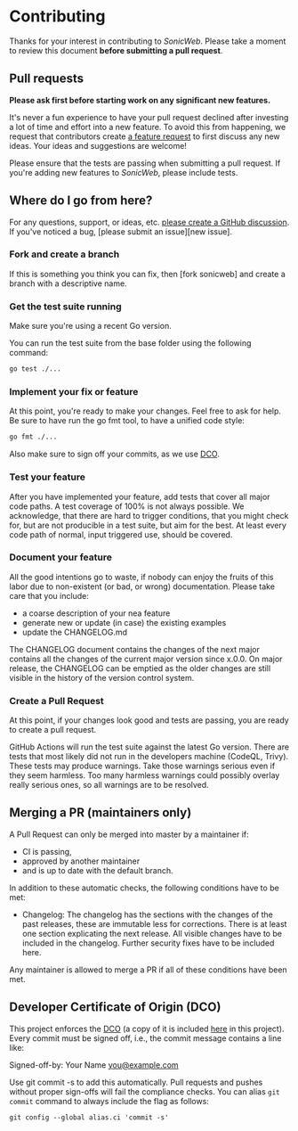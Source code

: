 <!-- SPDX-FileCopyrightText: 2025 The SonicWeb contributors.
     SPDX-License-Identifier: MPL-2.0
-->

Contributing
============

Thanks for your interest in contributing to *SonicWeb*. Please take a moment to
review this document __before submitting a pull request__.

Pull requests
-------------

__Please ask first before starting work on any significant new features.__

It's never a fun experience to have your pull request declined after investing a
lot of time and effort into a new feature. To avoid this from happening, we
request that contributors create
[a feature request](https://github.com/AlphaOne1/sonicweb/discussions/new?category=ideas)
to first discuss any new ideas. Your ideas and suggestions are welcome!

Please ensure that the tests are passing when submitting a pull request. If
you're adding new features to *SonicWeb*, please include tests.


Where do I go from here?
------------------------

For any questions, support, or ideas, etc.
[please create a GitHub discussion](https://github.com/AlphaOne1/sonicweb/discussions/new).
If you've noticed a bug, [please submit an issue][new issue].

### Fork and create a branch

If this is something you think you can fix, then [fork sonicweb] and create a
branch with a descriptive name.

### Get the test suite running

Make sure you're using a recent Go version.

You can run the test suite from the base folder using the following command:

```bash
go test ./...
```

### Implement your fix or feature

At this point, you're ready to make your changes. Feel free to ask for help.
Be sure to have run the go fmt tool, to have a unified code style:

```bash
go fmt ./...
```

Also make sure to sign off your commits, as we use [DCO](#developer-certificate-of-origin-dco).

### Test your feature

After you have implemented your feature, add tests that cover all major code paths.
A test coverage of 100% is not always possible. We acknowledge, that there are hard
to trigger conditions, that you might check for, but are not producible in a test
suite, but aim for the best. At least every code path of normal, input triggered
use, should be covered.

### Document your feature

All the good intentions go to waste, if nobody can enjoy the fruits of this labor
due to non-existent (or bad, or wrong) documentation. Please take care that you
include:

- a coarse description of your nea feature
- generate new or update (in case) the existing examples
- update the CHANGELOG.md

The CHANGELOG document contains the changes of the next major contains all the
changes of the current major version since x.0.0. On major release, the CHANGELOG
can be emptied as the older changes are still visible in the history of the version
control system.

### Create a Pull Request

At this point, if your changes look good and tests are passing, you are ready to
create a pull request.

GitHub Actions will run the test suite against the latest Go version. There are
tests that most likely did not run in the developers machine (CodeQL, Trivy). These
tests may produce warnings. Take those warnings serious even if they seem harmless.
Too many harmless warnings could possibly overlay really serious ones, so all
warnings are to be resolved.

Merging a PR (maintainers only)
-------------------------------

A Pull Request can only be merged into master by a maintainer if:

- CI is passing,
- approved by another maintainer
- and is up to date with the default branch.

In addition to these automatic checks, the following conditions have to be met:

- Changelog: The changelog has the sections with the changes of the past releases, these
  are immutable less for corrections. There is at least one section explicating the next
  release. All visible changes have to be included in the changelog. Further security
  fixes have to be included here.

Any maintainer is allowed to merge a PR if all of these conditions have been met.

Developer Certificate of Origin (DCO)
-------------------------------------

This project enforces the [DCO](https://developercertificate.org) (a copy of it
is included [here](DCO.txt) in this project).
Every commit must be signed off, i.e., the commit message contains a line like:

Signed-off-by: Your Name <you@example.com>

Use git commit -s to add this automatically. Pull requests and pushes without
proper sign-offs will fail the compliance checks. You can alias `git commit`
command to always include the flag as follows:

```shell
git config --global alias.ci 'commit -s'
```
